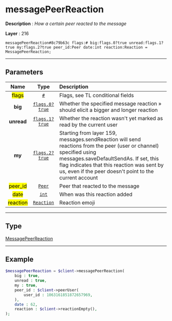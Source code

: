 # messagePeerReaction

**Description** : *How a certain peer reacted to the message*

**Layer** : 216

```tl
messagePeerReaction#8c79b63c flags:# big:flags.0?true unread:flags.1?true my:flags.2?true peer_id:Peer date:int reaction:Reaction = MessagePeerReaction;
```

---

## Parameters

| Name | Type | Description |
| :---: | :---: | :--- |
| <mark>flags</mark> | [`#`](type/#) | Flags, see TL conditional fields |
| **big** | [`flags.0?true`](type/true) | Whether the specified message reaction » should elicit a bigger and longer reaction |
| **unread** | [`flags.1?true`](type/true) | Whether the reaction wasn't yet marked as read by the current user |
| **my** | [`flags.2?true`](type/true) | Starting from layer 159, messages.sendReaction will send reactions from the peer (user or channel) specified using messages.saveDefaultSendAs. If set, this flag indicates that this reaction was sent by us, even if the peer doesn't point to the current account |
| <mark>peer_id</mark> | [`Peer`](type/Peer) | Peer that reacted to the message |
| <mark>date</mark> | [`int`](type/int) | When was this reaction added |
| <mark>reaction</mark> | [`Reaction`](type/Reaction) | Reaction emoji |

---

## Type

[MessagePeerReaction](type/MessagePeerReaction)

---

## Example

```php
$messagePeerReaction = $client->messagePeerReaction(
	big : true,
	unread : true,
	my : true,
	peer_id : $client->peerUser(
		user_id : 1063161851872657969,
	),
	date : 62,
	reaction : $client->reactionEmpty(),
);
```